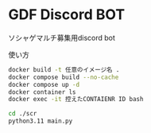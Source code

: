 # GDF Discord BOT
ソシャゲマルチ募集用discord bot

使い方
```bash
docker build -t 任意のイメージ名 .
docker compose build --no-cache
docker compose up -d
docker container ls
docker exec -it 控えたCONTAIENR ID bash
```

```bash
cd ./scr
python3.11 main.py
```
